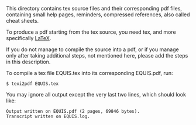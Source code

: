 This directory contains tex source files and their corresponding
pdf files, containing small help pages, reminders, compressed
references, also called cheat sheets.

To produce a pdf starting from the tex source, you need tex, and
more specifically [LaTeX](https://www.latex-project.org/get/). 

If you do not manage to compile the source into a pdf, or if you
manage only after taking additional steps, not mentioned here,
please add the steps in this description.

To compile a tex file EQUIS.tex into its corresponding EQUIS.pdf, run:

    $ texi2pdf EQUIS.tex

You may ignore all output except the very last two lines, which
should look like:

    Output written on EQUIS.pdf (2 pages, 69846 bytes).
    Transcript written on EQUIS.log.
